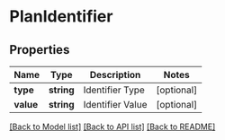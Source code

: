 # PlanIdentifier

## Properties
Name | Type | Description | Notes
------------ | ------------- | ------------- | -------------
**type** | **string** | Identifier Type | [optional] 
**value** | **string** | Identifier Value | [optional] 

[[Back to Model list]](../README.md#documentation-for-models) [[Back to API list]](../README.md#documentation-for-api-endpoints) [[Back to README]](../README.md)


